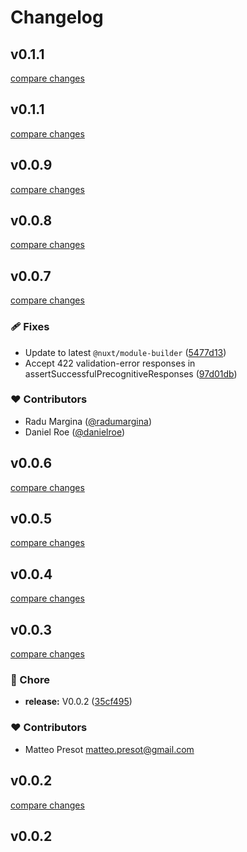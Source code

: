 # Changelog


## v0.1.1

[compare changes](https://github.com/sot1986/nuxt-precognition/compare/v0.1.1...v0.1.1)

## v0.1.1

[compare changes](https://github.com/sot1986/nuxt-precognition/compare/v0.1.0...v0.1.1)

## v0.0.9

[compare changes](https://github.com/sot1986/nuxt-precognition/compare/v0.0.8...v0.0.9)

## v0.0.8

[compare changes](https://github.com/sot1986/nuxt-precognition/compare/v0.0.7...v0.0.8)

## v0.0.7

[compare changes](https://github.com/sot1986/nuxt-precognition/compare/v0.0.6...v0.0.7)

### 🩹 Fixes

- Update to latest `@nuxt/module-builder` ([5477d13](https://github.com/sot1986/nuxt-precognition/commit/5477d13))
- Accept 422 validation-error responses in assertSuccessfulPrecognitiveResponses ([97d01db](https://github.com/sot1986/nuxt-precognition/commit/97d01db))

### ❤️ Contributors

- Radu Margina ([@radumargina](http://github.com/radumargina))
- Daniel Roe ([@danielroe](http://github.com/danielroe))

## v0.0.6

[compare changes](https://github.com/sot1986/nuxt-precognition/compare/v0.0.5...v0.0.6)

## v0.0.5

[compare changes](https://github.com/sot1986/nuxt-precognition/compare/v0.0.4...v0.0.5)

## v0.0.4

[compare changes](https://github.com/sot1986/nuxt-precognition/compare/v0.0.3...v0.0.4)

## v0.0.3

[compare changes](https://github.com/sot1986/nuxt-precognition/compare/v0.0.2...v0.0.3)

### 🏡 Chore

- **release:** V0.0.2 ([35cf495](https://github.com/sot1986/nuxt-precognition/commit/35cf495))

### ❤️ Contributors

- Matteo Presot <matteo.presot@gmail.com>

## v0.0.2

[compare changes](https://github.com/sot1986/nuxt-precognition/compare/v0.0.2...v0.0.2)

## v0.0.2

